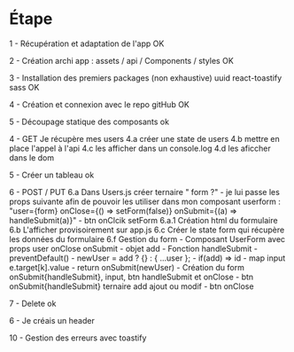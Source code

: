# Étape

1 -  Récupération et adaptation de l'app OK

2 - Création archi app : assets / api / Components / styles OK

3 - Installation des premiers packages (non exhaustive) uuid react-toastify sass  OK

4 - Création et connexion avec le repo gitHub  OK

5 - Découpage statique des composants ok

4 - GET Je récupère mes users
    4.a créer une state de users
    4.b mettre en place l'appel à l'api
    4.c les afficher dans un console.log
    4.d les aficcher dans le dom

5 - Créer un tableau ok

6 - POST / PUT
 6.a Dans Users.js créer ternaire " form ?"
      - je lui passe les props suivante afin de pouvoir les utiliser dans mon composant userform :
            "user={form}
            onClose={() => setForm(false)}
            onSubmit={(a) => handleSubmit(a)}"
        - btn onClcik setForm
    6.a.1 Création html du formulaire
    6.b L'afficher provisoirement sur app.js
    6.c Créer le state form qui récupère les données du formulaire
    6.f Gestion du form
        - Composant UserForm avec props user onClose onSubmit
            - objet add
            - Fonction handleSubmit
              - preventDefault()
              - newUser = add ? {} : { ...user };
              - if(add) => id
              - map input e.target[k].value
              - return onSubmit(newUser)
            - Création du form onSubmit{handleSubmit}, input, btn handleSubmit et onClose
            - btn onSubmit{handleSubmit} ternaire add ajout ou modif 
            - btn onClose
  
7 - Delete ok

6 - Je créais un header

10 - Gestion des erreurs avec toastify